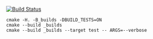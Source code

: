 [![Build Status](https://travis-ci.org/justcppdev/digital_tree.svg?branch=master)](https://travis-ci.org/justcppdev/digital_tree)

```
cmake -H. -B_builds -DBUILD_TESTS=ON
cmake --build _builds
cmake --build _builds --target test -- ARGS=--verbose
```
